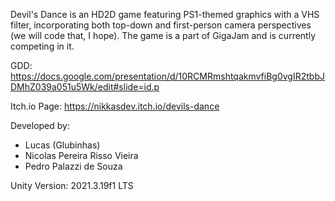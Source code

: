 Devil's Dance is an HD2D game featuring PS1-themed graphics with a VHS filter, incorporating both top-down and first-person camera perspectives (we will code that, I hope). The game is a part of GigaJam and is currently competing in it.

GDD:
https://docs.google.com/presentation/d/10RCMRmshtqakmvfiBg0vgIR2tbbJDMhZ039a051u5Wk/edit#slide=id.p

Itch.io Page:
https://nikkasdev.itch.io/devils-dance

Developed by:
- Lucas (Glubinhas)
- Nicolas Pereira Risso Vieira
- Pedro Palazzi de Souza

Unity Version:
2021.3.19f1 LTS
